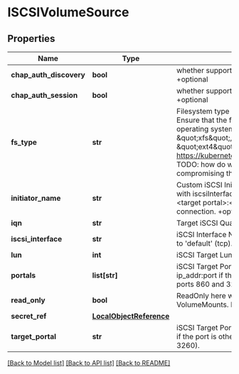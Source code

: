 # ISCSIVolumeSource

## Properties
Name | Type | Description | Notes
------------ | ------------- | ------------- | -------------
**chap_auth_discovery** | **bool** | whether support iSCSI Discovery CHAP authentication +optional | [optional] 
**chap_auth_session** | **bool** | whether support iSCSI Session CHAP authentication +optional | [optional] 
**fs_type** | **str** | Filesystem type of the volume that you want to mount. Tip: Ensure that the filesystem type is supported by the host operating system. Examples: \&quot;ext4\&quot;, \&quot;xfs\&quot;, \&quot;ntfs\&quot;. Implicitly inferred to be \&quot;ext4\&quot; if unspecified. More info: https://kubernetes.io/docs/concepts/storage/volumes#iscsi TODO: how do we prevent errors in the filesystem from compromising the machine +optional | [optional] 
**initiator_name** | **str** | Custom iSCSI Initiator Name. If initiatorName is specified with iscsiInterface simultaneously, new iSCSI interface &lt;target portal&gt;:&lt;volume name&gt; will be created for the connection. +optional | [optional] 
**iqn** | **str** | Target iSCSI Qualified Name. | [optional] 
**iscsi_interface** | **str** | iSCSI Interface Name that uses an iSCSI transport. Defaults to &#39;default&#39; (tcp). +optional | [optional] 
**lun** | **int** | iSCSI Target Lun number. | [optional] 
**portals** | **list[str]** | iSCSI Target Portal List. The portal is either an IP or ip_addr:port if the port is other than default (typically TCP ports 860 and 3260). +optional | [optional] 
**read_only** | **bool** | ReadOnly here will force the ReadOnly setting in VolumeMounts. Defaults to false. +optional | [optional] 
**secret_ref** | [**LocalObjectReference**](LocalObjectReference.md) |  | [optional] 
**target_portal** | **str** | iSCSI Target Portal. The Portal is either an IP or ip_addr:port if the port is other than default (typically TCP ports 860 and 3260). | [optional] 

[[Back to Model list]](../README.md#documentation-for-models) [[Back to API list]](../README.md#documentation-for-api-endpoints) [[Back to README]](../README.md)


